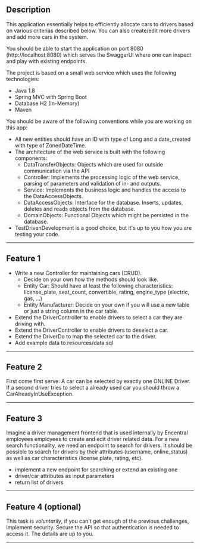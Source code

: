 
## Description
This application essentially helps to efficiently allocate cars to drivers based on various criterias described below. You can also create/edit more drivers and add more cars in the system.

You should be able to start the application on port 8080 (http://localhost:8080) which serves the SwaggerUI where one can inspect and play with existing endpoints.

The project is based on a small web service which uses the following technologies:

* Java 1.8
* Spring MVC with Spring Boot
* Database H2 (In-Memory)
* Maven


You should be aware of the following conventions while you are working on this app:

 * All new entities should have an ID with type of Long and a date_created with type of ZonedDateTime.
 * The architecture of the web service is built with the following components:
 	* DataTransferObjects: Objects which are used for outside communication via the API
   * Controller: Implements the processing logic of the web service, parsing of parameters and validation of in- and outputs.
   * Service: Implements the business logic and handles the access to the DataAccessObjects.
   * DataAccessObjects: Interface for the database. Inserts, updates, deletes and reads objects from the database.
   * DomainObjects: Functional Objects which might be persisted in the database.
 * TestDrivenDevelopment is a good choice, but it's up to you how you are testing your code.


---


## Feature 1
 * Write a new Controller for maintaining cars (CRUD).
   * Decide on your own how the methods should look like.
   * Entity Car: Should have at least the following characteristics: license_plate, seat_count, convertible, rating, engine_type (electric, gas, ...)
   * Entity Manufacturer: Decide on your own if you will use a new table or just a string column in the car table.
 * Extend the DriverController to enable drivers to select a car they are driving with.
 * Extend the DriverController to enable drivers to deselect a car.
 * Extend the DriverDo to map the selected car to the driver.
 * Add example data to resources/data.sql

---


## Feature 2
First come first serve: A car can be selected by exactly one ONLINE Driver. If a second driver tries to select a already used car you should throw a CarAlreadyInUseException.

---


## Feature 3
Imagine a driver management frontend that is used internally by Encentral employees employees to create and edit driver related data. For a new search functionality, we need an endpoint to search for drivers. It should be possible to search for drivers by their attributes (username, online_status) as well as car characteristics (license plate, rating, etc).

* implement a new endpoint for searching or extend an existing one
* driver/car attributes as input parameters
* return list of drivers

---


## Feature 4 (optional)
This task is _voluntarily_, if you can't get enough of the previous challenges, implement security.
Secure the API so that authentication is needed to access it. The details are up to you.

---
